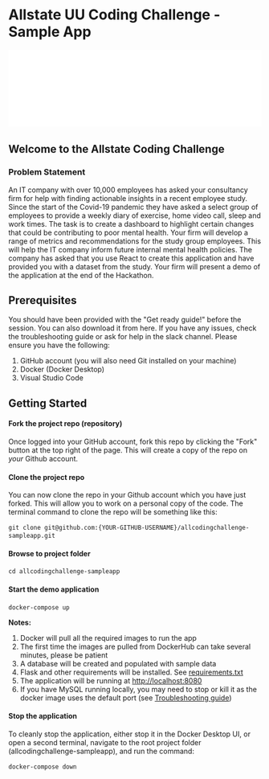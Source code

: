 # Allstate UU Coding Challenge - Sample App

![AllState](./img/ani_hands_logo.png)

## Welcome to the Allstate Coding Challenge

### Problem Statement

An IT company with over 10,000 employees has asked your consultancy firm for help with finding actionable insights in a recent employee study. Since the start of the Covid-19 pandemic they have asked a select group of employees to provide a weekly diary of exercise, home video call, sleep and work times. The task is to create a dashboard to highlight certain changes that could be contributing to poor mental health. Your firm will develop a range of metrics and recommendations for the study group employees. This will help the IT company inform future internal mental health policies. The company has asked that you use React to create this application and have provided you with a dataset from the study.  Your firm will present a demo of the application at the end of the Hackathon.

## Prerequisites
You should have been provided with the "Get ready guide!" before the session.  You can also
download it from here.  If you have any issues, check the troubleshooting guide or ask for
help in the slack channel.  Please ensure you have the following:

1.  GitHub account (you will also need Git installed on your machine)
2.  Docker (Docker Desktop)
3.  Visual Studio Code

## Getting Started

#### Fork the project repo (repository)
Once logged into your GitHub account, fork this repo by clicking the "Fork" button at the top
right of the page. This will create a copy of the repo on _your_ Github account.

#### Clone the project repo
You can now clone the repo in your Github account which you have just forked. This will allow
you to work on a personal copy of the code.  The terminal command to clone the repo will be
something like this:

```
git clone git@github.com:{YOUR-GITHUB-USERNAME}/allcodingchallenge-sampleapp.git
```

#### Browse to project folder
```
cd allcodingchallenge-sampleapp
```

#### Start the demo application

```
docker-compose up
```

**Notes:**

1.  Docker will pull all the required images to run the app
2.  The first time the images are pulled from DockerHub can take several minutes, please
be patient
3.  A database will be created and populated with sample data
4.  Flask and other requirements will be installed. See [requirements.txt](./server/requirements.txt)
5.  The application will be running at [http://localhost:8080](http://localhost:8080)
6.  If you have MySQL running locally, you may need to stop or kill it as the docker image
uses the default port (see [Troubleshooting guide](./Troubleshooting.md))

#### Stop the application
 
 To cleanly stop the application, either stop it in the Docker Desktop UI, or open a second
 terminal, navigate to the root project folder (allcodingchallenge-sampleapp), and run the
 command:

 ```
docker-compose down
 ```
